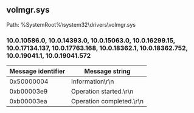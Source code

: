 ## volmgr.sys

Path: %SystemRoot%\system32\drivers\volmgr.sys

### 10.0.10586.0, 10.0.14393.0, 10.0.15063.0, 10.0.16299.15, 10.0.17134.137, 10.0.17763.168, 10.0.18362.1, 10.0.18362.752, 10.0.19041.1, 10.0.19041.572

Message identifier | Message string
--- | ---
0x50000004 | Information\r\n
0xb00003e9 | Operation started.\r\n
0xb00003ea | Operation completed.\r\n
